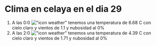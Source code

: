 # Clima en celaya en el dia 29

1. A las 0:0 !["icon weather"](http://openweathermap.org/img/w/01n.png) tenemos una temperatura de 6.68 C con cielo claro y  vientos de 1.1 y nubosidad al 0%
1. A las 2:0 !["icon weather"](http://openweathermap.org/img/w/01n.png) tenemos una temperatura de 4.39 C con cielo claro y  vientos de 1.71 y nubosidad al 0%
